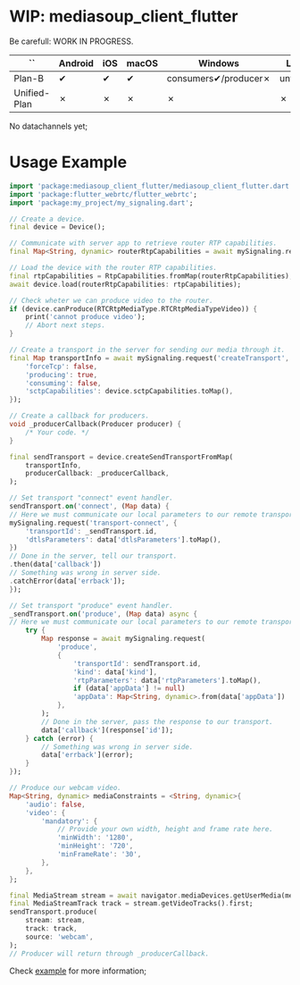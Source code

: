 # WIP: mediasoup_client_flutter

Be carefull: WORK IN PROGRESS.

| ``           | Android | iOS      | macOS    | Windows              | Linux    | Web |
| ------------ | ------- | -------- | -------- | -------------------- | -------- | --- |
| Plan-B       | ✔       | ✔ | ✔ | consumers✔/producer✗ | untested | ✗   |
| Unified-Plan | ✗       | ✗        | ✗        | ✗                    | ✗        | ✗   |

No datachannels yet;

# Usage Example

```dart
import 'package:mediasoup_client_flutter/mediasoup_client_flutter.dart';
import 'package:flutter_webrtc/flutter_webrtc';
import 'package:my_project/my_signaling.dart';

// Create a device.
final device = Device();

// Communicate with server app to retrieve router RTP capabilities.
final Map<String, dynamic> routerRtpCapabilities = await mySignaling.request('getRouterCapabilities');

// Load the device with the router RTP capabilities.
final rtpCapabilities = RtpCapabilities.fromMap(routerRtpCapabilities);
await device.load(routerRtpCapabilities: rtpCapabilities);

// Check wheter we can produce video to the router.
if (device.canProduce(RTCRtpMediaType.RTCRtpMediaTypeVideo)) {
    print('cannot produce video');
    // Abort next steps.
}

// Create a transport in the server for sending our media through it.
final Map transportInfo = await mySignaling.request('createTransport', {
    'forceTcp': false,
    'producing': true,
    'consuming': false,
    'sctpCapabilities': device.sctpCapabilities.toMap(),
});

// Create a callback for producers.
void _producerCallback(Producer producer) {
    /* Your code. */
}

final sendTransport = device.createSendTransportFromMap(
    transportInfo,
    producerCallback: _producerCallback,
);

// Set transport "connect" event handler.
sendTransport.on('connect', (Map data) {
// Here we must communicate our local parameters to our remote transport.
mySignaling.request('transport-connect', {
    'transportId': _sendTransport.id,
    'dtlsParameters': data['dtlsParameters'].toMap(),
})
// Done in the server, tell our transport.
.then(data['callback'])
// Something was wrong in server side.
.catchError(data['errback']);
});

// Set transport "produce" event handler.
_sendTransport.on('produce', (Map data) async {
// Here we must communicate our local parameters to our remote transport.
    try {
        Map response = await mySignaling.request(
            'produce',
            {
                'transportId': sendTransport.id,
                'kind': data['kind'],
                'rtpParameters': data['rtpParameters'].toMap(),
                if (data['appData'] != null)
                'appData': Map<String, dynamic>.from(data['appData'])
            },
        );
        // Done in the server, pass the response to our transport.
        data['callback'](response['id']);
    } catch (error) {
        // Something was wrong in server side.
        data['errback'](error);
    }
});

// Produce our webcam video.
Map<String, dynamic> mediaConstraints = <String, dynamic>{
    'audio': false,
    'video': {
        'mandatory': {
            // Provide your own width, height and frame rate here.
            'minWidth': '1280', 
            'minHeight': '720',
            'minFrameRate': '30',
        },
    },
};

final MediaStream stream = await navigator.mediaDevices.getUserMedia(mediaConstraints);
final MediaStreamTrack track = stream.getVideoTracks().first;
sendTransport.produce(
    stream: stream,
    track: track,
    source: 'webcam',
);
// Producer will return through _producerCallback.
```

Check [example](https://github.com/Blancduman/mediasoup-client-flutter/tree/main/example) for more information;
